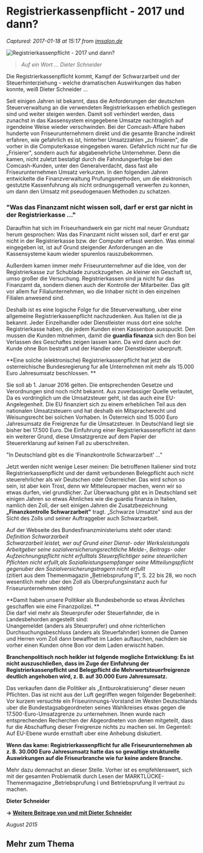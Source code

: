 # Registrierkassenpflicht - 2017 und dann? 

_Captured: 2017-01-18 at 15:17 from [imsalon.de](https://imsalon.de/Branchen-News/Salons-Media/Registrierkassenpflicht-2017-und-dann)_

![Registrierkassenpflicht - 2017 und dann?](https://imsalon.de/tc/img/de/26/3469/dieter-schneider-kolumne_l.jpg)

> _Auf ein Wort ... Dieter Schneider_

Die Registrierkassenpflicht kommt, Kampf der Schwarzarbeit und der Steuerhinterziehung - welche dramatischen Auswirkungen das haben konnte, weiß Dieter Schneider ...

Seit einigen Jahren ist bekannt, dass die Anforderungen der deutschen Steuerverwaltung an die verwendeten Registrierkassen erheblich gestiegen sind und weiter steigen werden. Damit soll verhindert werden, dass zunachst in das Kassensystem eingegebene Umsatze nachtraglich auf irgendeine Weise wieder verschwinden. Bei der Comcash-Affare haben hunderte von Friseurunternehmern direkt und die gesamte Branche indirekt erfahren, wie gefahrlich es ist, hinterher Umsatzzahlen „zu frisieren", die vorher in die Computerkasse eingegeben waren. Gefahrlich nicht nur fur die „Frisierer", sondern auch fur abgabenehrliche Unternehmer. Denn die kamen, nicht zuletzt bestatigt durch die Fahndungserfolge bei den Comcash-Kunden, unter den Generalverdacht, dass fast alle Friseurunternehmen Umsatz verkurzen. In den folgenden Jahren entwickelte die Finanzverwaltung Prufungsmethoden, um die elektronisch gestutzte Kassenfuhrung als nicht ordnungsgemaß verwerfen zu konnen, um dann den Umsatz mit pseudogenauen Methoden zu schatzen.

### "Was das Finanzamt nicht wissen soll, darf er erst gar nicht in der Registrierkasse ..."

Daraufhin hat sich im Friseurhandwerk ein gar nicht mal neuer Grundsatz herum gesprochen: Was das Finanzamt nicht wissen soll, darf er erst gar nicht in der Registrierkasse bzw. der Computer erfasst werden. Was einmal eingegeben ist, ist auf Grund steigender Anforderungen an die Kassensysteme kaum wieder spurenlos rauszubekommen.

Außerdem kamen immer mehr Friseurunternehmer auf die Idee, von der Registrierkasse zur Schublade zuruckzugehen. Je kleiner ein Geschaft ist, umso großer die Versuchung. Registrierkassen sind ja nicht fur das Finanzamt da, sondern dienen auch der Kontrolle der Mitarbeiter. Das gilt vor allem fur Filialunternehmen, wo die Inhaber nicht in den einzelnen Filialen anwesend sind.

Deshalb ist es eine logische Folge fur die Steuerverwaltung, uber eine allgemeine Registrierkassenpflicht nachzudenken. Aus Italien ist die ja bekannt. Jeder Einzelhandler oder Dienstleister muss dort eine solche Registrierkasse haben, die jedem Kunden einen Kassenbon ausspuckt. Den mussen die Kunden mitnehmen, damit die **guardia finanza** sich den Bon bei Verlassen des Geschaftes zeigen lassen kann. Da wird dann auch der Kunde ohne Bon bestraft und der Handler oder Dienstleister uberpruft.

**Eine solche (elektronische) Registrierkassenpflicht hat jetzt die osterreichische Bundesregierung fur alle Unternehmen mit mehr als 15.000 Euro Jahresumsatz beschlossen. **

Sie soll ab 1. Januar 2016 gelten. Die entsprechenden Gesetze und Verordnungen sind noch nicht bekannt. Aus zuverlassiger Quelle verlautet, Da es vordringlich um die Umsatzsteuer geht, ist das auch eine EU-Angelegenheit. Die EU finanziert sich zu einem erheblichen Teil aus den nationalen Umsatzsteuern und hat deshalb ein Mitspracherecht und Weisungsrecht bei solchen Vorhaben. In Österreich sind 15.000 Euro Jahresumsatz die Freigrenze fur die Umsatzsteuer. In Deutschland liegt sie bisher bei 17.500 Euro. Die Einfuhrung einer Registrierkassenpflicht ist dann ein weiterer Grund, diese Umsatzgrenze auf dem Papier der Steuererklarung auf keinen Fall zu uberschreiten.

"In Deutschland gibt es die 'Finanzkontrolle Schwarzarbeit' ..."

Jetzt werden nicht wenige Leser meinen: Die betroffenen Italiener sind trotz Registrierkassenpflicht und der damit verbundenen Belegpflicht auch nicht steuerehrlicher als wir Deutschen oder Österreicher. Das wird schon so sein, ist aber kein Trost, denn wir Mitteleuropaer machen, wenn wir so etwas durfen, viel grundlicher. Zur Überwachung gibt es in Deutschland seit einigen Jahren so etwas Ähnliches wie die guardia finanza in Italien, namlich den Zoll, der seit einigen Jahren die Zusatzbezeichnung **„Finanzkontrolle Schwarzarbeit"** tragt. „Schwarze Umsatze" sind aus der Sicht des Zolls und seiner Auftraggeber auch Schwarzarbeit.

Auf der Webseite des Bundesfinanzministeriums steht oder stand:  
_Definition Schwarzarbeit  
Schwarzarbeit leistet, wer auf Grund einer Dienst- oder Werksleistungals Arbeitgeber seine sozialversicherungsrechtliche Melde-, Beitrags- oder Aufzeichnungspflicht nicht erfulltals Steuerpflichtiger seine steuerlichen Pflichten nicht erfullt,als Sozialleistungsempfanger seine Mitteilungspflicht gegenuber den Sozialversicherungstragern nicht erfullt_  
(zitiert aus dem Themenmagazin „Betriebsprufung II", S. 22 bis 28, wo noch wesentlich mehr uber den Zoll als Überprufungsinstanz auch fur Friseurunternehmen steht)

**Damit haben unsere Politiker als Bundesbehorde so etwas Ähnliches geschaffen wie eine Finanzpolizei. **  
Die darf viel mehr als Steuerprufer oder Steuerfahnder, die in Landesbehorden angestellt sind:  
Unangemeldet (anders als Steuerprufer) und ohne richterlichen Durchsuchungsbeschluss (anders als Steuerfahnder) konnen die Damen und Herren vom Zoll dann bewaffnet im Laden auftauchen, nachdem sie vorher einen Kunden ohne Bon vor dem Laden erwischt haben.

**Branchenpolitisch noch heikler ist folgende mogliche Entwicklung: Es ist nicht auszuschließen, dass im Zuge der Einfuhrung der Registrierkassenpflicht und Belegpflicht die Mehrwertsteuerfreigrenze deutlich angehoben wird, z. B. auf 30.000 Euro Jahresumsatz.**

Das verkaufen dann die Politiker als „Entburokratisierung" dieser neuen Pflichten. Das ist nicht aus der Luft gegriffen wegen folgender Begebenheit: Vor kurzem versuchte ein Friseurinnungs-Vorstand im Westen Deutschlands uber die Bundestagsabgeordneten seines Wahlkreises etwas gegen die 17.500-Euro-Umsatzgrenze zu unternehmen. Ihnen wurde nach entsprechenden Recherchen der Abgeordneten von denen mitgeteilt, dass fur die Abschaffung dieser Freigrenze nichts zu machen sei. Im Gegenteil: Auf EU-Ebene wurde ernsthaft uber eine Anhebung diskutiert.

**Wenn das kame: Registrierkassenpflicht fur alle Friseurunternehmen ab z. B. 30.000 Euro Jahresumsatz hatte das so gewaltige strukturelle Auswirkungen auf die Friseurbranche wie fur keine andere Branche.**

Mehr dazu demnachst an dieser Stelle. Vorher ist es empfehlenswert, sich mit der gesamten Problematik durch Lesen der MARKTLÜCKE-Themenmagazine „Betriebsprufung I und Betriebsprufung II vertraut zu machen.

**Dieter Schneider**

**-> [Weitere Beitrage von und mit Dieter Schneider](http://imsalon.de/?q=Dieter+Schneider)**

_August 2015_

## Mehr zum Thema
